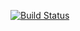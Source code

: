 [![Build Status](https://travis-ci.org/XINRUIZHOU/CSE110-Lab6.svg?branch=master)](https://travis-ci.org/XINRUIZHOU/CSE110-Lab6)